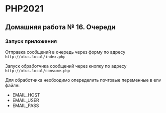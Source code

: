 # PHP2021

## Домашняя работа № 16. Очереди

### Запуск приложения

Отправка сообщений в очередь через форму по адресу `http://otus.local/index.php`

Запуск обработчика сообщений через кнопку по адресу `http://otus.local/consume.php`

Для обработчика необходимо опеределить почтовые переменные в env файле:
* EMAIL_HOST
* EMAIL_USER
* EMAIL_PASS
